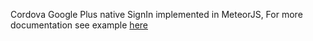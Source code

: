 Cordova Google Plus native SignIn implemented in MeteorJS, For more documentation see example [here](https://github.com/sujith3g/meteor-g-plus)
